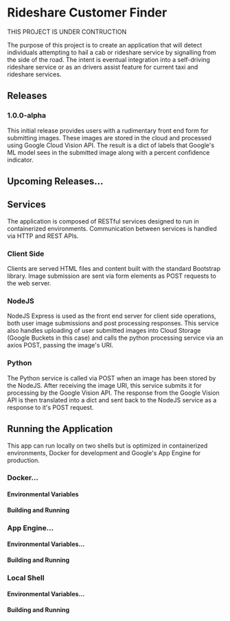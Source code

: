 # Rideshare Customer Finder

THIS PROJECT IS UNDER CONTRUCTION

The purpose of this project is to create an application that will detect individuals attempting to hail a cab or rideshare service by signalling from the side of the road. The intent is eventual integration into a self-driving rideshare service or as an drivers assist feature for current taxi and rideshare services.

## Releases
### 1.0.0-alpha 
This initial release provides users with a rudimentary front end form for submitting images. These images are stored in the cloud and processed using Google Cloud Vision API. The result is a dict of labels that Google's ML model sees in the submitted image along with a percent confidence indicator.

## Upcoming Releases...

## Services
The application is composed of RESTful services designed to run in containerized environments. Communication between services is handled via HTTP and REST APIs.

### Client Side
Clients are served HTML files and content built with the standard Bootstrap library. Image submission are sent via form elements as POST requests to the web server.

### NodeJS
NodeJS Express is used as the front end server for client side operations, both user image submissions and post processing responses. This service also handles uploading of user submitted images into Cloud Storage (Google Buckets in this case) and calls the python processing service via an axios POST, passing the image's URI.


### Python
The Python service is called via POST when an image has been stored by the NodeJS. After receiving the image URI, this service submits it for processing by the Google Vision API. The response from the Google Vision API is then translated into a dict and sent back to the NodeJS service as a response to it's POST request.

## Running the Application
This app can run locally on two shells but is optimized in containerized environments, Docker for development and Google's App Engine for production.

### Docker...
#### Environmental Variables
#### Building and Running

### App Engine...
#### Environmental Variables...
#### Building and Running

### Local Shell
#### Environmental Variables...
#### Building and Running
